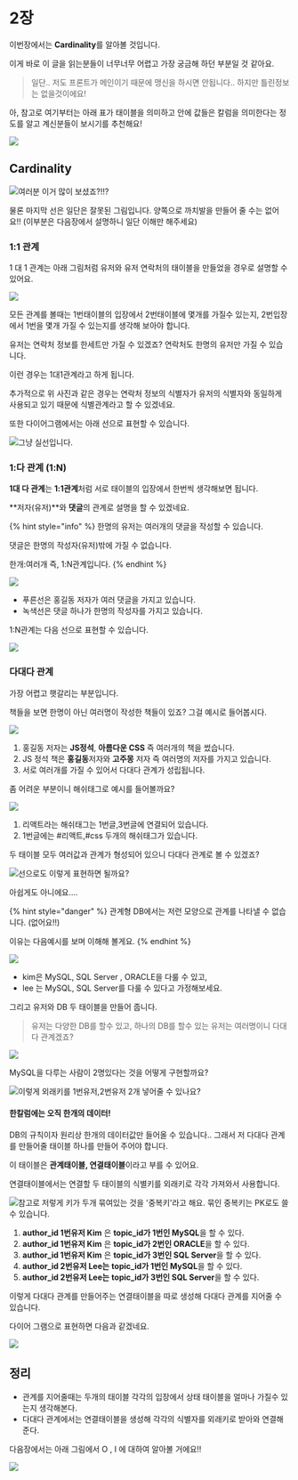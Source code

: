 # 2장

이번장에서는 **Cardinality**를 알아볼 것입니다. 

이게 바로 이 글을 읽는분들이 너무너무 어렵고 가장 궁금해 하던 부분일 것 같아요. 

> 일단.. 저도 프론트가 메인이기 때문에 맹신을 하시면 안됩니다.. 하지만 틀린정보는 없을것이에요!

아, 참고로 여기부터는 아래 표가 태이블을 의미하고 안에 값들은 칼럼을 의미한다는 정도를 알고 계신분들이 보시기를 추천해요!

![](.gitbook/assets/image%20%2813%29.png)

## **Cardinality**

![&#xC5EC;&#xB7EC;&#xBD84; &#xC774;&#xAC70; &#xB9CE;&#xC774; &#xBCF4;&#xC168;&#xC8E0;?!!?](.gitbook/assets/image%20%284%29.png)

물론 마지막 선은 일단은 잘못된 그림입니다. 양쪽으로 까치발을 만들어 줄 수는 없어요!! \(이부분은 다음장에서 설명하니 일단 이해만 해주세요\)

### 1:1 관계

1 대 1 관계는 아래 그림처럼 유저와 유저 연락처의 태이블을 만들었을 경우로 설명할 수 있어요.

![](.gitbook/assets/image%20%2821%29.png)

모든 관계를 볼때는 1번태이블의 입장에서 2번태이블에 몇개를 가질수 있는지, 2번입장에서 1번을 몇개 가질 수 있는지를 생각해 보아야 합니다. 

유저는 연락처 정보를 한세트만 가질 수 있겠죠? 연락처도 한명의 유저만 가질 수 있습니다. 

이런 경우는 1대1관계라고 하게 됩니다. 

추가적으로 위 사진과 같은 경우는 연락처 정보의 식별자가 유저의 식별자와 동일하게 사용되고 있기 때문에 식별관계라고 할 수 있겠네요. 

또한 다이어그램에서는 아래 선으로 표현할 수 있습니다.

![&#xADF8;&#xB0E5; &#xC2E4;&#xC120;&#xC785;&#xB2C8;&#xB2E4;.](.gitbook/assets/image%20%2814%29.png)



### 1:다 관계 \(1:N\)

 **1대 다 관계**는 **1:1관계**처럼 서로 태이블의 입장에서 한번씩 생각해보면 됩니다. 

**저자\(유저\)**와 **댓글**의 관계로 설명을 할 수 있겠네요. 

{% hint style="info" %}
한명의 유저는 여러개의 댓글을 작성할 수 있습니다. 

댓글은 한명의 작성자\(유저\)밖에 가질 수 없습니다. 

한개:여러개 즉, 1:N관계입니다.
{% endhint %}

![](.gitbook/assets/image%20%282%29.png)

* 푸른선은 홍길동 저자가 여러 댓글을 가지고 있습니다.
* 녹색선은 댓글 하나가 한명의 작성자를 가지고 있습니다.

1:N관계는 다음 선으로 표현할 수 있습니다.

![](.gitbook/assets/image%20%2817%29.png)



### 다대다 관계 

가장 어렵고 햇갈리는 부분입니다. 

책들을 보면 한명이 아닌 여러명이 작성한 책들이 있죠? 그걸 예시로 들어봅시다. 

![](.gitbook/assets/image%20%289%29.png)

1. 홍길동 저자는 **JS정석**, **아름다운 CSS** 즉 여러개의 책을 썼습니다. 
2. JS 정석 책은 **홍길동**저자와 **고주몽** 저자 즉 여러명의 저자를 가지고 있습니다.
3. 서로 여러개를 가질 수 있어서 다대다 관계가 성립됩니다.

좀 어려운 부분이니 해쉬태그로 예시를 들어볼까요? 

![](.gitbook/assets/image%20%2811%29.png)

1. 리액트라는 해쉬태그는 1번글,3번글에 연결되어 있습니다.
2. 1번글에는 \#리액트,\#css 두개의 해쉬태그가 있습니다.

두 태이블 모두 여러값과 관계가 형성되어 있으니 다대다 관계로 볼 수 있겠죠? 

![&#xC120;&#xC73C;&#xB85C;&#xB3C4; &#xC774;&#xB807;&#xAC8C; &#xD45C;&#xD604;&#xD558;&#xBA74; &#xB420;&#xAE4C;&#xC694;?](.gitbook/assets/image%20%2826%29.png)

아쉽게도 아니에요....

{% hint style="danger" %}
관계형 DB에서는 저런 모양으로 관계를 나타낼 수 없습니다. \(없어요!!\)

이유는 다음예시를 보며 이해해 볼게요. 
{% endhint %}

![](.gitbook/assets/image%20%2815%29.png)

* kim은 MySQL, SQL Server , ORACLE을 다룰 수 있고, 
* lee 는 MySQL, SQL Server를 다룰 수 있다고 가정해보세요.

그리고 유저와 DB 두 태이블을 만들어 줍니다. 

> 유저는 다양한 DB를 할수 있고, 하나의 DB를 할수 있는 유저는 여러명이니 다대다 관계겠죠?

![](.gitbook/assets/image%20%2812%29.png)

MySQL을 다루는 사람이 2명있다는 것을 어떻게 구현할까요?

![&#xC774;&#xB807;&#xAC8C; &#xC678;&#xB798;&#xD0A4;&#xB97C; 1&#xBC88;&#xC720;&#xC800;,2&#xBC88;&#xC720;&#xC800; 2&#xAC1C; &#xB123;&#xC5B4;&#xC904; &#xC218; &#xC788;&#xB098;&#xC694;?](.gitbook/assets/image%20%2825%29.png)

#### 한칼럼에는 오직 한개의 데이터!

DB의 규칙이자 원리상 한개의 데이터값만 들어올 수 있습니다.. 그래서 저 다대다 관계를 만들어줄 태이블 하나를 만들어 주어야 합니다. 

이 태이블은 **관계태이블, 연결태이블**이라고 부를 수 있어요. 

연결태이블에서는 연결할 두 태이블의 식별키를 외래키로 각각 가져와서 사용합니다.

![&#xCC38;&#xACE0;&#xB85C; &#xC800;&#xB807;&#xAC8C; &#xD0A4;&#xAC00; &#xB450;&#xAC1C; &#xBB36;&#xC5EC;&#xC788;&#xB294; &#xAC83;&#xC744; &apos;&#xC911;&#xBCF5;&#xD0A4;&apos;&#xB77C;&#xACE0; &#xD574;&#xC694;. &#xBB36;&#xC778; &#xC911;&#xBCF5;&#xD0A4;&#xB294; PK&#xB85C;&#xB3C4; &#xC4F8;&#xC218; &#xC788;&#xC2B5;&#xB2C8;&#xB2E4;.](.gitbook/assets/image%20%285%29.png)

1. **author\_id 1번유저 Kim** 은 **topic\_id가 1번인 MySQL**을 할 수 있다.
2. **author\_id 1번유저 Kim** 은 **topic\_id가 2번인 ORACLE**을 할 수 있다.
3. **author\_id 1번유저 Kim** 은 **topic\_id가 3번인 SQL Server**을 할 수 있다.
4. **author\_id 2번유저 Lee는** **topic\_id가 1번인 MySQL**을 할 수 있다.
5. **author\_id 2번유저 Lee는** **topic\_id가 3번인 SQL Server**을 할 수 있다.

이렇게 다대다 관계를 만들어주는 연결태이블을 따로 생성해 다대다 관계를 지어줄 수 있습니다. 

다이어 그램으로 표현하면 다음과 같겠네요.

![](.gitbook/assets/image%20%2824%29.png)

## 정리

* 관계를 지어줄때는 두개의 태이블 각각의 입장에서 상태 태이블을 얼마나 가질수 있는지 생각해본다. 
* 다대다 관계에서는 연결태이블을 생성해 각각의 식별자를 외래키로 받아와 연결해준다.



다음장에서는 아래 그림에서 O  ,  I 에 대하여 알아볼 거에요!!

![](.gitbook/assets/image%20%2820%29.png)

